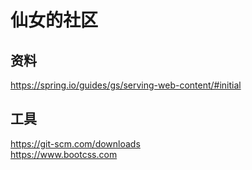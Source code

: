 仙女的社区  
====
资料  
---
https://spring.io/guides/gs/serving-web-content/#initial 

工具 
---
https://git-scm.com/downloads  
https://www.bootcss.com